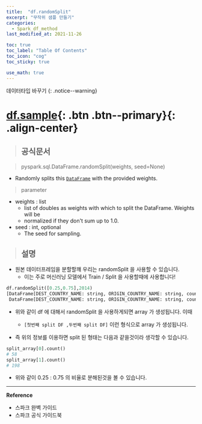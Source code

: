 ```yaml
---
title:  "df.randomSplit"
excerpt: "무작위 샘플 만들기"
categories:
  - Spark_df_method
last_modified_at: 2021-11-26

toc: true
toc_label: "Table Of Contents"
toc_icon: "cog"
toc_sticky: true

use_math: true
---
```


데이터타입 바꾸기
{: .notice--warning}

# [df.sample](#link){: .btn .btn--primary}{: .align-center}

> ## 공식문서

> pyspark.sql.DataFrame.randomSplit(weights, seed=None)

- Randomly splits this [`DataFrame`](https://spark.apache.org/docs/3.1.1/api/python/reference/api/pyspark.sql.DataFrame.html#pyspark.sql.DataFrame) with the provided weights.

> parameter

- weights : list
  - list of doubles as weights with which to split the DataFrame. Weights will be
  - normalized if they don't sum up to $1.0$.
- seed : int, optional
  - The seed for sampling.

> ## 설명

- 원본 데이터프레임을 분할할꺠 우리는 randomSplit 을 사용할 수 있습니다.
  - 이는 주로 머신러닝 모델에서 Train / Split 을 사용할때에 사용합니다!


```python
df.randomSplit([0.25,0.75],2014)
[DataFrame[DEST_COUNTRY_NAME: string, ORIGIN_COUNTRY_NAME: string, count: bigint],
 DataFrame[DEST_COUNTRY_NAME: string, ORIGIN_COUNTRY_NAME: string, count: bigint]]
```

- 위와 같이 df 에 대해서 randomSplit 을 사용하게되면 array 가 생성됩니다. 이때 
  - `[첫번째 split DF ,두번째 split DF]` 이런 형식으로 array 가 생성됩니다. 

- 즉 위의 정보를 이용하면 split 된 형태는 다음과 같을것이라 생각할 수 있습니다.

```python
split_array[0].count()
# 58
split_array[1].count()
# 198
```

- 위와 같이 0.25 : 0.75 의 비율로 분해된것을 볼 수 있습니다.


---

**Reference**

- 스파크 완벽 가이드
- 스파크 공식 가이드북



